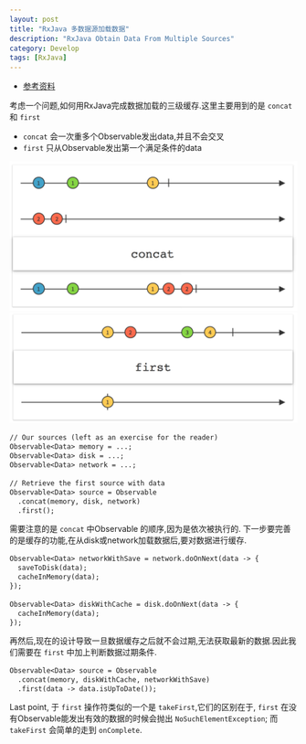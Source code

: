 ```yaml
---
layout: post
title: "RxJava 多数据源加载数据"
description: "RxJava Obtain Data From Multiple Sources"
category: Develop
tags: [RxJava]
---
```


- [参考资料](http://blog.danlew.net/2015/06/22/loading-data-from-multiple-sources-with-rxjava/)

考虑一个问题,如何用RxJava完成数据加载的三级缓存.这里主要用到的是 `concat` 和 `first`

- `concat` 会一次重多个Observable发出data,并且不会交叉
- `first` 只从Observable发出第一个满足条件的data

![concat](/images/2016-01-06-rxjava-beginner/concat.png)
![first](/images/2016-01-06-rxjava-beginner/first.png)

	// Our sources (left as an exercise for the reader)
	Observable<Data> memory = ...;  
	Observable<Data> disk = ...;  
	Observable<Data> network = ...;

	// Retrieve the first source with data
	Observable<Data> source = Observable  
	  .concat(memory, disk, network)
	  .first();

需要注意的是 `concat` 中Observable 的顺序,因为是依次被执行的.
下一步要完善的是缓存的功能,在从disk或network加载数据后,要对数据进行缓存.

	Observable<Data> networkWithSave = network.doOnNext(data -> {  
	  saveToDisk(data);
	  cacheInMemory(data);
	});

	Observable<Data> diskWithCache = disk.doOnNext(data -> {  
	  cacheInMemory(data);
	});

再然后,现在的设计导致一旦数据缓存之后就不会过期,无法获取最新的数据.因此我们需要在 `first` 中加上判断数据过期条件.

	Observable<Data> source = Observable  
	  .concat(memory, diskWithCache, networkWithSave)
	  .first(data -> data.isUpToDate());

Last point, 于 `first` 操作符类似的一个是 `takeFirst`,它们的区别在于, `first` 在没有Observable能发出有效的数据的时候会抛出 `NoSuchElementException`; 而 `takeFirst` 会简单的走到 `onComplete`.
